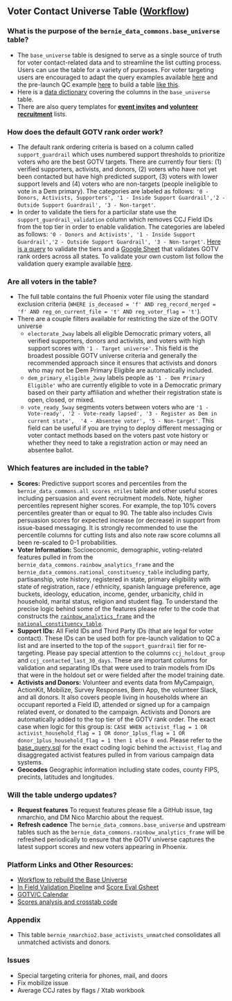 
## Voter Contact Universe Table ([Workflow](https://platform.civisanalytics.com/spa/#/workflows/10551))

### What is the purpose of the `bernie_data_commons.base_universe` table?
* The `base_universe` table is designed to serve as a single source of truth for voter contact-related data and to streamline the list cutting process. Users can use the table for a variety of purposes. For voter targeting users are encouraged to adapt the query examples available [here](https://github.com/Bernie-2020/bernie-targeting/blob/master/universes/query-templates/example-queries.sql) and the pre-launch QC example [here](https://github.com/Bernie-2020/bernie-targeting/blob/master/universes/query-templates/example_queries_prelaunch_qc.sql) to build a table [like this](https://docs.google.com/spreadsheets/d/15DofB9NSfflGj0GoHNd_XT8OdDGU0SXNnvIQs8N0TRc/edit#gid=0).
* Here is a [data dictionary](https://docs.google.com/spreadsheets/d/1O1a4SdNBuPFMRT97__IeD1624OFDFafCSGQAuclDrFU/edit#gid=1627722143) covering the columns in the `base_universe` table.
* There are also query templates for **[event invites](https://github.com/Bernie-2020/bernie-targeting/blob/master/universes/query-templates/event_invite_tiers.sql) and [volunteer recruitment](https://github.com/Bernie-2020/bernie-targeting/blob/master/universes/query-templates/vol_recruitment_tiers.sql)** lists.

### How does the default GOTV rank order work?
* The default rank ordering criteria is based on a column called `support_guardrail` which uses numbered support thresholds to prioritize voters who are the best GOTV targets. There are currently four tiers: (1) verified supporters, activists, and donors, (2) voters who have not yet been contacted but have high predicted support, (3) voters with lower support levels and (4) voters who are non-targets (people ineligible to vote in a Dem primary). The categories are labeled as follows: `'0 - Donors, Activists, Supporters', '1 - Inside Support Guardrail','2 - Outside Support Guardrail', '3 - Non-target'`. 
* In order to validate the tiers for a particilar state use the `support_guardrail_validation` column which removes CCJ Field IDs from the top tier in order to enable validation. The categories are labeled as follows: `'0 - Donors and Activists', '1 - Inside Support Guardrail','2 - Outside Support Guardrail', '3 - Non-target'`. [Here is a query](https://github.com/Bernie-2020/bernie-targeting/blob/master/universes/scores-eval.sql) to validate the tiers and a [Google Sheet](https://docs.google.com/spreadsheets/d/1sAgFBeBmHRSxzDC-1DBqvUFokNXQ8fqPphbGUK2awdE/edit#gid=1022689451) that validates GOTV rank orders across all states. To validate your own custom list follow the validation query example available [here](https://github.com/Bernie-2020/bernie-targeting/blob/master/universes/query-templates/example_queries_prelaunch_qc.sql).

### Are all voters in the table?
* The full table contains the full Phoenix voter file using the standard exclusion criteria (`WHERE is_deceased = 'f' AND reg_record_merged = 'f' AND reg_on_current_file = 't' AND reg_voter_flag = 't'`). 
* There are a couple filters available for restricting the size of the GOTV universe
    * `electorate_2way` labels all eligible Democratic primary voters, all verified supporters, donors and activists, and voters with high support scores with `'1 - Target universe'`. This field is the broadest possible GOTV universe criteria and generally the recommended approach since it ensures that activists and donors who may not be Dem Primary Eligible are automatically included.
    * `dem_primary_eligible_2way` labels people as `'1 - Dem Primary Eligible'` who are currently eligible to vote in a Democratic primary based on their party affiliation and whether their registration state is open, closed, or mixed.
    * `vote_ready_5way` segments voters between voters who are `'1 - Vote-ready', '2 - Vote-ready lapsed', '3 - Register as Dem in current state',  '4 - Absentee voter', '5 - Non-target'`. This field can be useful if you are trying to deploy different messaging or voter contact methods based on the voters past vote history or whether they need to take a registration action or may need an absentee ballot.
    
### Which features are included in the table? 
* **Scores:** Predictive support scores and percentiles from the `bernie_data_commons.all_scores_ntiles` table and other useful scores including persuasion and event recruitment models. Note, higher percentiles represent higher scores. For example, the top 10% covers percentiles greater than or equal to 90. The table also includes Civis persuasion scores for expected increase (or decrease) in support from issue-based messaging. It is strongly recommended to use the percentile columns for cutting lists and also note raw score columns all been re-scaled to 0-1 probabilities.
* **Voter Information:** Socioeconomic, demographic, voting-related features pulled in from the `bernie_data_commons.rainbow_analytics_frame` and the `bernie_data_commons.national_constituency_table` including party, partisanship, vote history, registered in state, primary eligibility with state of registration, race / ethnicity, spanish language preference, age buckets, ideology, education, income, gender, urbanicity, child in household, marital status, religion and student flag. To understand the precise logic behind some of the features please refer to the code that constructs the [`rainbow_analytics_frame`](https://github.com/Bernie-2020/bernie-targeting/blob/master/modeling-frame/rainbow-analytics-frame.sql) and the [`national_constituency_table`](https://github.com/Bernie-2020/civis-jobs/blob/alim20191014/civis_jobs/reporting/constituency_national_table.sql).
* **Support IDs:** All Field IDs and Third Party IDs (that are legal for voter contact). These IDs can be used both for pre-launch validation to QC a list and are inserted to the top of the `support_guardrail` tier for re-targeting. Please pay special attention to the columns `ccj_holdout_group` and `ccj_contacted_last_30_days`. These are important columns for validation and separating IDs that were used to train models from IDs that were in the holdout set or were fielded after the model training date. 
* **Activists and Donors:** Volunteer and events data from MyCampaign, ActionKit, Mobilize, Survey Responses, Bern App, the volunteer Slack, and all donors. It also covers people living in households where an occupant reported a Field ID, attended or signed up for a campaign related event, or donated to the campaign. Activists and Donors are automatically added to the top tier of the GOTV rank order. The exact case when logic for this group is: ```CASE WHEN activist_flag = 1 OR activist_household_flag = 1 OR donor_1plus_flag = 1 OR donor_1plus_household_flag = 1 then 1 else 0 end```. Please refer to the [base_query.sql](https://github.com/Bernie-2020/bernie-targeting/blob/master/universes/base_query.sql) for the exact coding logic behind the `activist_flag` and disaggregated activist features pulled in from various campaign data systems.
* **Geocodes** Geographic information including state codes, county FIPS, precints, latitudes and longitudes.

### Will the table undergo updates? 
* **Request features** To request features please file a GitHub issue, tag nmarchio, and DM Nico Marchio about the request.
* **Refresh cadence** The `bernie_data_commons.base_universe` and upstream tables such as the `bernie_data_commons.rainbow_analytics_frame` will be refreshed periodically to ensure that the GOTV universe captures the latest support scores and new voters appearing in Phoenix.

### Platform Links and Other Resources:
* [Workflow to rebuild the Base Universe](https://platform.civisanalytics.com/spa/#/workflows/10551)
* [In Field Validation Pipeline](https://platform.civisanalytics.com/spa/#/projects/132576) and [Score Eval Gsheet](https://docs.google.com/spreadsheets/u/2/d/1sAgFBeBmHRSxzDC-1DBqvUFokNXQ8fqPphbGUK2awdE/edit#gid=0)
* [GOTV/C Calendar](https://docs.google.com/spreadsheets/d/1iDr67EvqD_r4CSxAbBel2yVpHt2B3mcoF9viGEfMDLs/edit?ts=5e0f9554#gid=1817024849)
* [Scores analysis and crosstab code](https://github.com/Bernie-2020/bernie-targeting/tree/master/universes/analysis)


### Appendix
* This table `bernie_nmarchio2.base_activists_unmatched` consolidates all unmatched activists and donors.

### Issues
* Special targeting criteria for phones, mail, and doors
* Fix mobilize issue
* Average CCJ rates by flags / Xtab workbook




